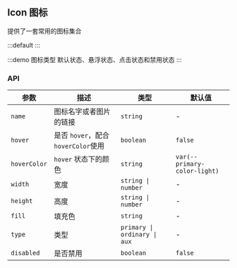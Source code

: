 ## Icon 图标

提供了一套常用的图标集合

:::default
<icon-list></icon-list>
:::

:::demo
图标类型
默认状态、悬浮状态、点击状态和禁用状态
<icon-type></icon-type>
:::

### API

| 参数     | 描述               | 类型                                    | 默认值 |
| -------- | ----------------- | --------------------------------------- | ------ |
|`name`|图标名字或者图片的链接|`string`|-|
|`hover`|是否 `hover`，配合 `hoverColor`使用|`boolean`|`false`|
|`hoverColor`| `hover` 状态下的颜色|`string`|`var(--primary-color-light)`|
|`width`|宽度|`string \| number`|-|
|`height`|高度|`string \| number`|-|
|`fill`|填充色|`string`|-|
|`type`|类型|`primary \| ordinary \| aux`|-|
|`disabled`|是否禁用|`boolean`|`false`|
